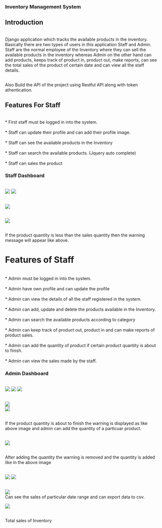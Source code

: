 <h3>Inventory Management System</h3>

<h2>Introduction</h2>
<br>Django application which tracks the available products in the inventory. Basically there are two types of users in this application Staff and Admin. Staff are the normal employee of the Inventory where they can sell the available products in the inventory whereas Admin on the other hand can add products, keeps track of product in, product out, make reports, can see the total sales of the product of certain date and can view all the staff details.</br>

<br>Also Build the API of the project using Restful API along with token athentication.<br>

<h2>Features For Staff</h2>

<br>* First staff must be logged in into the system.</br>
<br>* Staff can update their profile and can add their profile image.</br>
<br>* Staff can see the available products in the Inventory</br>
<br>* Staff can search the available products. (Jquery auto complete)</br>
<br>* Staff can sales the product</br>

<h3>Staff Dashboard</h3>

<br><img src="images/1.JPG">  <img src="images/4.JPG">

<br><img src="images/2.JPG">

<br><img src="images/3.JPG">

<br>If the product quantity is less than the sales quantity then the warning message will appear like above. <br>



<h1>Features of Staff</h1>

<br>* Admin must be logged in into the system.</br>
<br>* Admin have own profile and can update the profile</br>
<br>* Admin can view the details of all the staff registered in the system.</br>
<br>* Admin can add, update and delete the products available in the Inventory.</br>
<br>* Admin can search the available products according to category</br>
<br>* Admin can keep track of product out, product in and can make reports of product sales.</br>
<br>* Admin can add the quantity of product if certain product quantity is about to finish.</br>
<br>* Admin can view the sales made by the staff.</br>



<h3>Admin Dashboard</h3>

<br><img src="images/7.JPG">  <img src="images/8.JPG">  <img src="images/add.JPG"> 

<br><img src="images/9.JPG"> <br><img src="images/10.JPG">

<br>If the product quantity is about to finish the warning is displayed as like above image and admin can add the quantity of a particuar product. <br>

<br><img src="images/11.JPG">

<br>After adding the quantity the warning is removed and the quantity is added like in the above image <br>


<br><img src="images/12.JPG"> <img src="images/13.JPG">

<br><img src="images/14.JPG"> 
<br>Can see the sales of particular date range and can export data to csv.<br>



<img src="images/15.JPG">

<br>Total sales of Inventory<br>












